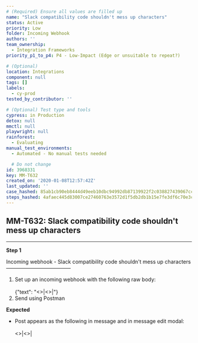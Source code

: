 ```yaml
---
# (Required) Ensure all values are filled up
name: "Slack compatibility code shouldn't mess up characters"
status: Active
priority: Low
folder: Incoming Webhook
authors: ''
team_ownership:
  - Integration Frameworks
priority_p1_to_p4: P4 - Low-Impact (Edge or unsuitable to repeat?)

# (Optional)
location: Integrations
component: null
tags: []
labels:
  - cy-prod
tested_by_contributor: ''

# (Optional) Test type and tools
cypress: in Production
detox: null
mmctl: null
playwright: null
rainforest:
  - Evaluating
manual_test_environments:
  - Automated - No manual tests needed

  # Do not change
id: 3968331
key: MM-T632
created_on: '2020-01-08T12:57:42Z'
last_updated: ''
case_hashed: 85ab1cb90eb8444d49eeb10dbc94992db87139922f2c038827439067ccbb3590b586ffd68a2b388f8f71a343252dce61
steps_hashed: 4afaec445d83007ce27460763e3572d1f5db2db1b15e7fe3df6c70e3c0ea93979526154c15c45eac888963482d595f11
---
```


<!-- (Auto-generated) Based on frontmatter's "key" and "name" -->

## MM-T632: Slack compatibility code shouldn't mess up characters

---

**Step 1**

Incoming webhook - Slack compatibility code shouldn't mess up characters\
–––––––––––––––––––––––––

1. Set up an incoming webhook with the following raw body:\
   \
   {"text": "<>|<>|"}
2. Send using Postman

**Expected**

- Post appears as the following in message and in message edit modal:\
  \
  <>|<>|
